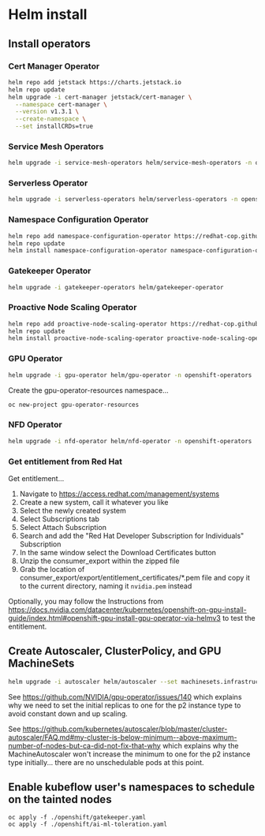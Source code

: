 # Helm install

## Install operators

### Cert Manager Operator

```sh
helm repo add jetstack https://charts.jetstack.io
helm repo update
helm upgrade -i cert-manager jetstack/cert-manager \
  --namespace cert-manager \
  --version v1.3.1 \
  --create-namespace \
  --set installCRDs=true
```

### Service Mesh Operators

```sh
helm upgrade -i service-mesh-operators helm/service-mesh-operators -n openshift-operators-redhat --create-namespace
```

### Serverless Operator

```sh
helm upgrade -i serverless-operators helm/serverless-operators -n openshift-serverless --create-namespace
```

### Namespace Configuration Operator

```sh
helm repo add namespace-configuration-operator https://redhat-cop.github.io/namespace-configuration-operator
helm repo update
helm install namespace-configuration-operator namespace-configuration-operator/namespace-configuration-operator -n namespace-configuration-operator --create-namespace
```

### Gatekeeper Operator

```sh
helm upgrade -i gatekeeper-operators helm/gatekeeper-operator
```

### Proactive Node Scaling Operator

```sh
helm repo add proactive-node-scaling-operator https://redhat-cop.github.io/proactive-node-scaling-operator
helm repo update
helm install proactive-node-scaling-operator proactive-node-scaling-operator/proactive-node-scaling-operator -n proactive-node-scaling-operator --create-namespace
```

### GPU Operator

```sh
helm upgrade -i gpu-operator helm/gpu-operator -n openshift-operators
```

Create the gpu-operator-resources namespace...

```sh
oc new-project gpu-operator-resources
```

### NFD Operator

```sh
helm upgrade -i nfd-operator helm/nfd-operator -n openshift-operators
```

### Get entitlement from Red Hat

Get entitlement...

1. Navigate to <https://access.redhat.com/management/systems>
2. Create a new system, call it whatever you like
3. Select the newly created system
4. Select Subscriptions tab
5. Select Attach Subscription
6. Search and add the "Red Hat Developer Subscription for Individuals" Subscription
7. In the same window select the Download Certificates button
8. Unzip the consumer_export within the zipped file
9. Grab the location of consumer_export/export/entitlement_certificates/*.pem file and copy it to the current directory, naming it `nvidia.pem` instead

Optionally, you may follow the Instructions from <https://docs.nvidia.com/datacenter/kubernetes/openshift-on-gpu-install-guide/index.html#openshift-gpu-install-gpu-operator-via-helmv3> to test the entitlement.

## Create Autoscaler, ClusterPolicy, and GPU MachineSets

```sh
helm upgrade -i autoscaler helm/autoscaler --set machinesets.infrastructure_id=$(oc get -o jsonpath='{.status.infrastructureName}{"\n"}' infrastructure cluster) --set cluster_policy.machineconfigs.base64_pem=$(base64 -w0 nvidia.pem) -n gpu-operator-resources 
```

See <https://github.com/NVIDIA/gpu-operator/issues/140> which explains why we need to set the initial replicas to one for the p2 instance type to avoid constant down and up scaling.

See <https://github.com/kubernetes/autoscaler/blob/master/cluster-autoscaler/FAQ.md#my-cluster-is-below-minimum--above-maximum-number-of-nodes-but-ca-did-not-fix-that-why> which explains why the MachineAutoscaler won't increase the minimum to one for the p2 instance type initially... there are no unschedulable pods at this point.

## Enable kubeflow user's namespaces to schedule on the tainted nodes

```shell
oc apply -f ./openshift/gatekeeper.yaml
oc apply -f ./openshift/ai-ml-toleration.yaml
```
